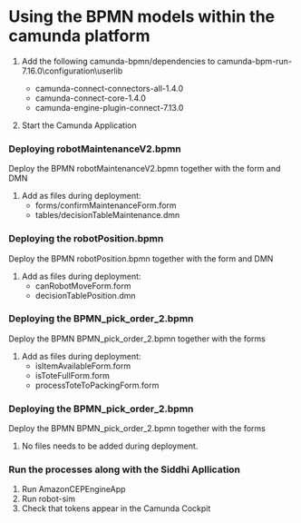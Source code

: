 # Using the BPMN models within the camunda platform
1. Add the following camunda-bpmn/dependencies to camunda-bpm-run-7.16.0\configuration\userlib
    * camunda-connect-connectors-all-1.4.0
    * camunda-connect-core-1.4.0
    * camunda-engine-plugin-connect-7.13.0
    
2. Start the Camunda Application

### Deploying robotMaintenanceV2.bpmn
Deploy the BPMN robotMaintenanceV2.bpmn together with the form and DMN
1. Add as files during deployment:
    * forms/confirmMaintenanceForm.form
    * tables/decisionTableMaintenance.dmn

### Deploying the robotPosition.bpmn
Deploy the BPMN robotPosition.bpmn together with the form and DMN
1. Add as files during deployment:
    * canRobotMoveForm.form
    * decisionTablePosition.dmn

### Deploying the BPMN_pick_order_2.bpmn
Deploy the BPMN BPMN_pick_order_2.bpmn together with the forms
1. Add as files during deployment:
    * isItemAvailableForm.form
    * isToteFullForm.form
    * processToteToPackingForm.form

### Deploying the BPMN_pick_order_2.bpmn
Deploy the BPMN BPMN_pick_order_2.bpmn together with the forms
1. No files needs to be added during deployment.

### Run the processes along with the Siddhi Apllication
1. Run AmazonCEPEngineApp
2. Run robot-sim
3. Check that tokens appear in the Camunda Cockpit 
